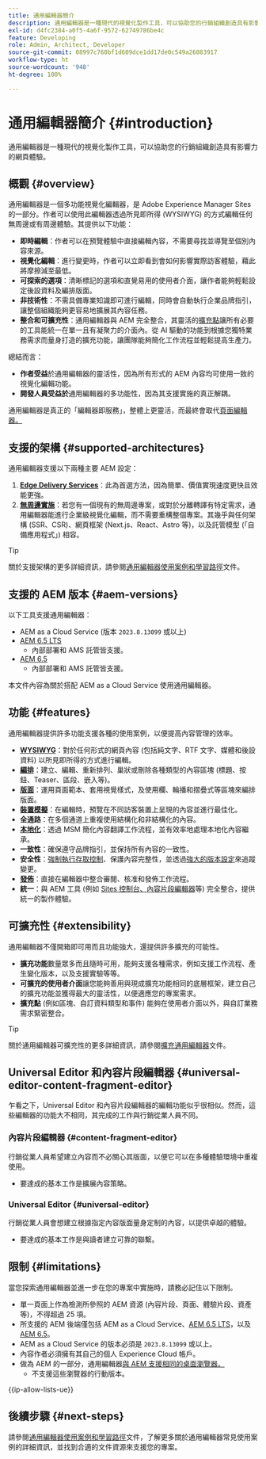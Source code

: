 ```yaml
---
title: 通用編輯器簡介
description: 通用編輯器是一種現代的視覺化製作工具，可以協助您的行銷組織創造具有影響力的網頁體驗。
exl-id: d4fc2384-a0f5-4a6f-9572-62749786be4c
feature: Developing
role: Admin, Architect, Developer
source-git-commit: 08997c760bf1d609dce1dd17de0c549a26083917
workflow-type: ht
source-wordcount: '948'
ht-degree: 100%

---
```



# 通用編輯器簡介 {#introduction}

通用編輯器是一種現代的視覺化製作工具，可以協助您的行銷組織創造具有影響力的網頁體驗。

## 概觀 {#overview}

通用編輯器是一個多功能視覺化編輯器，是 Adobe Experience Manager Sites 的一部分。作者可以使用此編輯器透過所見即所得 (WYSIWYG) 的方式編輯任何無周邊或有周邊體驗。其提供以下功能：

* **即時編輯**：作者可以在預覽體驗中直接編輯內容，不需要尋找並導覽至個別內容來源。
* **視覺化編輯**：進行變更時，作者可以立即看到會如何影響實際訪客體驗，藉此將摩擦減至最低。
* **可探索的選項**：清晰標記的選項和直覺易用的使用者介面，讓作者能夠輕鬆設定後設資料及編排版面。
* **非技術性**：不需具備專業知識即可進行編輯，同時會自動執行企業品牌指引，讓整個組織能夠更容易地擴展其內容任務。
* **整合和可擴充性**：通用編輯器與 AEM 完全整合，其靈活的[擴充點](#extensibility)讓所有必要的工具能統一在單一且有凝聚力的介面內。從 AI 驅動的功能到根據您獨特業務需求而量身打造的擴充功能，讓團隊能夠簡化工作流程並輕鬆提高生產力。

總結而言：

* **作者受益**&#x200B;於通用編輯器的靈活性，因為所有形式的 AEM 內容均可使用一致的視覺化編輯功能。
* **開發人員受益於**&#x200B;通用編輯器的多功能性，因為其支援實施的真正解耦。

通用編輯器是真正的「編輯器即服務」，整體上更靈活，而最終會取代[頁面編輯器。](/help/sites-cloud/authoring/page-editor/introduction.md)

## 支援的架構 {#supported-architectures}

通用編輯器支援以下兩種主要 AEM 設定：

1. **[Edge Delivery Services](/help/edge/overview.md)**：此為首選方法，因為簡單、價值實現速度更快且效能更強。
1. **[無周邊實施](/help/headless/introduction.md)**：若您有一個現有的無周邊專案，或對於分離轉譯有特定需求，通用編輯器能進行企業級視覺化編輯，而不需要重構整個專案。其幾乎與任何架構 (SSR、CSR)、網頁框架 (Next.js、React、Astro 等)，以及託管模型 (「自備應用程式」) 相容。

>[!TIP]
>
>關於支援架構的更多詳細資訊，請參閱[通用編輯器使用案例和學習路徑](/help/implementing/universal-editor/use-cases.md)文件。

## 支援的 AEM 版本 {#aem-versions}

以下工具支援通用編輯器：

* AEM as a Cloud Service (版本 `2023.8.13099` 或以上)
* [AEM 6.5 LTS](https://experienceleague.adobe.com/zh-hant/docs/experience-manager-65-lts/content/implementing/developing/headless/universal-editor/introduction)
   * 內部部署和 AMS 託管皆支援。
* [AEM 6.5](https://experienceleague.adobe.com/zh-hant/docs/experience-manager-65/content/implementing/developing/headless/universal-editor/introduction)
   * 內部部署和 AMS 託管皆支援。

本文件內容為關於搭配 AEM as a Cloud Service 使用通用編輯器。

## 功能 {#features}

通用編輯器提供許多功能支援各種的使用案例，以便提高內容管理的效率。

* **[WYSIWYG](/help/sites-cloud/authoring/universal-editor/authoring.md)**：對於任何形式的網頁內容 (包括純文字、RTF 文字、媒體和後設資料) 以所見即所得的方式進行編輯。
* **[編排](/help/sites-cloud/authoring/universal-editor/authoring.md#editing-content)**：建立、編輯、重新排列、巢狀或刪除各種類型的內容區塊 (標題、按鈕、Teaser、區段、嵌入等)。
* **[版面](/help/sites-cloud/authoring/universal-editor/templates.md)**：運用頁面範本、套用視覺樣式，及使用欄、輪播和摺疊式等區塊來編排版面。
* **[裝置模擬](/help/sites-cloud/authoring/universal-editor/navigation.md#emulator)**：在編輯時，預覽在不同訪客裝置上呈現的內容並進行最佳化。
* **全通路**：在多個通道上重複使用結構化和非結構化的內容。
* **[本地化](/help/sites-cloud/authoring/universal-editor/inheritance.md)**：透過 MSM 簡化內容翻譯工作流程，並有效率地處理本地化內容繼承。
* **一致性**：確保遵守品牌指引，並保持所有內容的一致性。
* **安全性**：[強制執行存取控制](/help/implementing/universal-editor/authentication.md)、保護內容完整性，並透過[強大的版本設定](/help/sites-cloud/authoring/sites-console/page-versions.md)來追蹤變更。
* **[發佈](/help/sites-cloud/authoring/universal-editor/publishing.md)**：直接在編輯器中整合審閱、核准和發佈工作流程。
* **統一**：與 AEM 工具 (例如 [Sites 控制台、](/help/sites-cloud/authoring/sites-console/introduction.md)[內容片段編輯器](/help/sites-cloud/administering/content-fragments/overview.md)等) 完全整合，提供統一的製作體驗。

## 可擴充性 {#extensibility}

通用編輯器不僅開箱即可用而且功能強大，還提供許多擴充的可能性。

* **擴充功能**&#x200B;數量眾多而且隨時可用，能夠支援各種需求，例如支援工作流程、產生變化版本，以及支援實驗等等。
* **可擴充的使用者介面**&#x200B;讓您能夠善用與現成擴充功能相同的底層框架，建立自己的擴充功能並獲得最大的靈活性，以便適應您的專案需求。
* **擴充點** (例如區塊、自訂資料類型和事件) 能夠在使用者介面以外，與自訂業務需求緊密整合。

>[!TIP]
>
>關於通用編輯器可擴充性的更多詳細資訊，請參閱[擴充通用編輯器](/help/implementing/universal-editor/extending.md)文件。

## Universal Editor 和內容片段編輯器 {#universal-editor-content-fragment-editor}

乍看之下，Universal Editor 和內容片段編輯器的編輯功能似乎很相似。然而，這些編輯器的功能大不相同，其完成的工作與行銷從業人員不同。

### 內容片段編輯器 {#content-fragment-editor}

行銷從業人員希望建立內容而不必關心其版面，以便它可以在多種體驗環境中重複使用。

* 要達成的基本工作是擴展內容策略。

### Universal Editor {#universal-editor}

行銷從業人員會想建立根據指定內容版面量身定制的內容，以提供卓越的體驗。

* 要達成的基本工作是與讀者建立可靠的聯繫。

## 限制 {#limitations}

當您探索通用編輯器並進一步在您的專案中實施時，請務必記住以下限制。

* 單一頁面上作為檢測所參照的 AEM 資源 (內容片段、頁面、體驗片段、資產等)，不得超過 25 項。
* 所支援的 AEM 後端僅包括 AEM as a Cloud Service、[AEM 6.5 LTS](https://experienceleague.adobe.com/zh-hant/docs/experience-manager-65-lts/content/implementing/developing/headless/universal-editor/introduction)，以及 [AEM 6.5](https://experienceleague.adobe.com/zh-hant/docs/experience-manager-65/content/implementing/developing/headless/universal-editor/introduction)。
* AEM as a Cloud Service 的版本必須是 `2023.8.13099` 或以上。
* 內容作者必須擁有其自己的個人 Experience Cloud 帳戶。
* 做為 AEM 的一部分，通用編輯器[與 AEM 支援相同的桌面瀏覽器。](/help/overview/supported-platforms.md)
   * 不支援這些瀏覽器的行動版本。

{{ip-allow-lists-ue}}

## 後續步驟 {#next-steps}

請參閱[通用編輯器使用案例和學習路徑](/help/implementing/universal-editor/use-cases.md)文件，了解更多關於通用編輯器常見使用案例的詳細資訊，並找到合適的文件資源來支援您的專案。
